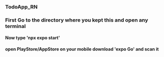 ### TodoApp_RN
### First Go to the directory where you kept this and open any terminal
#### Now type 'npx expo start' 
#### open PlayStore/AppStore on your mobile download 'expo Go' and scan it
